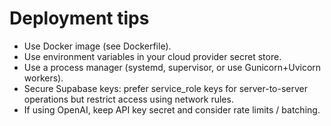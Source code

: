 # Deployment tips

- Use Docker image (see Dockerfile).
- Use environment variables in your cloud provider secret store.
- Use a process manager (systemd, supervisor, or use Gunicorn+Uvicorn workers).
- Secure Supabase keys: prefer service_role keys for server-to-server operations but restrict access using network rules.
- If using OpenAI, keep API key secret and consider rate limits / batching.
